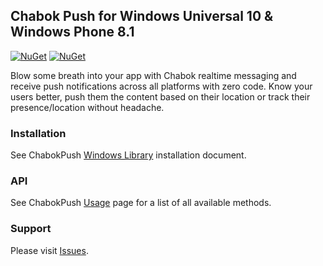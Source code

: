## Chabok Push for Windows Universal 10 & Windows Phone 8.1

[![NuGet](https://img.shields.io/nuget/v/ADPPushSDK.svg)](https://www.nuget.org/packages/ADPPushSDK)
[![NuGet](https://img.shields.io/nuget/dt/ADPPushSDK.svg)](https://www.nuget.org/packages/ADPPushSDK)

Blow some breath into your app with Chabok realtime messaging and receive push notifications across all platforms with zero code. Know your users better, push them the content based on their location or track their presence/location without headache.

### Installation
See ChabokPush [Windows Library](http://doc.chabokpush.com/windows/installation.html) installation document.

### API
See ChabokPush [Usage](https://doc.chabokpush.com/windows/setup.html) page for a list of all available methods.

### Support
Please visit [Issues](https://github.com/chabokpush/chabok-client-wp/issues).
